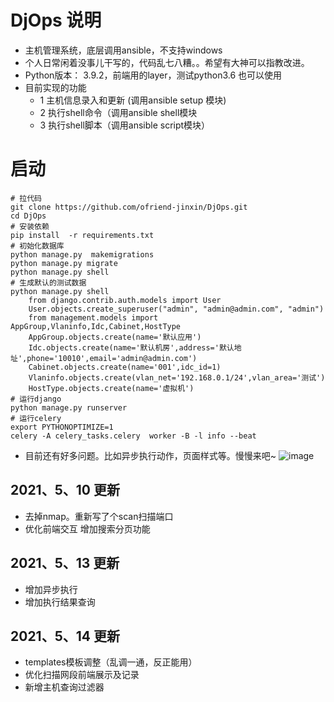 # DjOps 说明
* 主机管理系统，底层调用ansible，不支持windows
* 个人日常闲着没事儿干写的，代码乱七八糟。。希望有大神可以指教改进。
* Python版本： 3.9.2，前端用的layer，测试python3.6 也可以使用
* 目前实现的功能
  * 1 主机信息录入和更新 (调用ansible setup 模块)
  * 2 执行shell命令（调用ansible shell模块
  * 3 执行shell脚本（调用ansible script模块）

# 启动
```
# 拉代码
git clone https://github.com/ofriend-jinxin/DjOps.git
cd DjOps
# 安装依赖
pip install  -r requirements.txt
# 初始化数据库
python manage.py  makemigrations
python manage.py migrate
python manage.py shell
# 生成默认的测试数据
python manage.py shell
    from django.contrib.auth.models import User
    User.objects.create_superuser("admin", "admin@admin.com", "admin")
    from management.models import AppGroup,Vlaninfo,Idc,Cabinet,HostType
    AppGroup.objects.create(name='默认应用')
    Idc.objects.create(name='默认机房',address='默认地址',phone='10010',email='admin@admin.com')
    Cabinet.objects.create(name='001',idc_id=1)
    Vlaninfo.objects.create(vlan_net='192.168.0.1/24',vlan_area='测试')
    HostType.objects.create(name='虚拟机')
# 运行django
python manage.py runserver
# 运行celery
export PYTHONOPTIMIZE=1 
celery -A celery_tasks.celery  worker -B -l info --beat

```

* 目前还有好多问题。比如异步执行动作，页面样式等。慢慢来吧~
![image](https://user-images.githubusercontent.com/28593701/117625902-1b449180-b1a9-11eb-96da-24b684611348.png)

## 2021、5、10 更新
* 去掉nmap。重新写了个scan扫描端口
* 优化前端交互 增加搜索分页功能

## 2021、5、13 更新
* 增加异步执行
* 增加执行结果查询

## 2021、5、14 更新
* templates模板调整（乱调一通，反正能用）
* 优化扫描网段前端展示及记录
* 新增主机查询过滤器